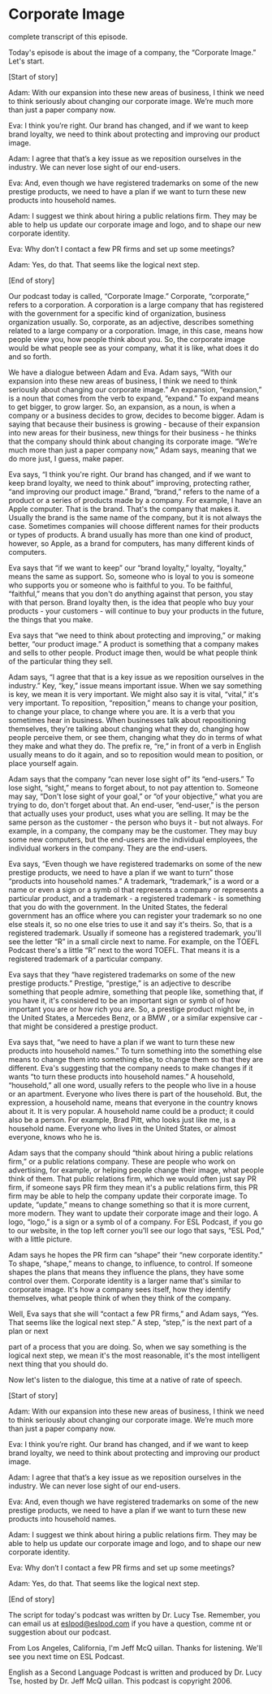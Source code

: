 # Corporate Image

complete transcript of this episode. 

Today's episode is about the image of a company, the “Corporate Image.”  Let's start. 

[Start of story] 

Adam:  With our expansion into these new areas of business, I think we need to think seriously about changing our corporate image.  We’re much more than just a paper company now. 

Eva:  I think you’re right.  Our brand has changed, and if we want to keep brand loyalty, we need to think about protecting and improving our product image.    

Adam:  I agree that that’s a key issue as we reposition ourselves in the industry. We can never lose sight of our end-users.   

Eva:  And, even though we have registered trademarks on some of the new prestige products, we need to have a plan if we want to turn these new products into household names. 

Adam:  I suggest we think about hiring a public relations firm.  They may be able to help us update our corporate image and logo, and to shape our new corporate identity.   

Eva:  Why don’t I contact a few PR firms and set up some meetings? 

 Adam:  Yes, do that.  That seems like the logical next step.   

[End of story] 

Our podcast today is called, “Corporate Image.”  Corporate, “corporate,” refers to a corporation.  A corporation is a large company that has registered with the government for a specific kind of organization, business organization usually. So, corporate, as an adjective, describes something related to a large company or a corporation.  Image, in this case, means how people view you, how people think about you.  So, the corporate image would be what people see as your company, what it is like, what does it do and so forth. 

We have a dialogue between Adam and Eva.  Adam says, “With our expansion into these new areas of business, I think we need to think seriously about changing our corporate image.”  An expansion, “expansion,” is a noun that comes from the verb to expand, “expand.”  To expand means to get bigger, to grow larger.  So, an expansion, as a noun, is when a company or a business decides to grow, decides to become bigger.  Adam is saying that because their business is growing - because of their expansion into new areas for their business, new things for their business - he thinks that the company should think about changing its corporate image.  “We’re much more than just a paper company now,” Adam says, meaning that we do more just, I guess, make paper. 

Eva says, “I think you're right.  Our brand has changed, and if we want to keep brand loyalty, we need to think about” improving, protecting rather, “and improving our product image.”  Brand, “brand,” refers to the name of a product or a series of products made by a company.  For example, I have an Apple computer.  That is the brand.  That's the company that makes it.  Usually the brand is the same name of the company, but it is not always the case. Sometimes companies will choose different names for their products or types of products.  A brand usually has more than one kind of product, however, so Apple, as a brand for computers, has many different kinds of computers. 

Eva says that “if we want to keep” our “brand loyalty,” loyalty, “loyalty,” means the same as support.  So, someone who is loyal to you is someone who supports you or someone who is faithful to you.  To be faithful, “faithful,” means that you don't do anything against that person, you stay with that person.  Brand loyalty then, is the idea that people who buy your products - your customers - will continue to buy your products in the future, the things that you make.  

 Eva says that “we need to think about protecting and improving,” or making better, “our product image.”  A product is something that a company makes and sells to other people.  Product image then, would be what people think of the particular thing they sell. 

Adam says, “I agree that that is a key issue as we reposition ourselves in the industry.”  Key, “key,” issue means important issue.  When we say something is key, we mean it is very important.  We might also say it is vital, “vital,” it's very important.  To reposition, “reposition,” means to change your position, to change your place, to change where you are.  It is a verb that you sometimes hear in business.  When businesses talk about repositioning themselves, they're talking about changing what they do, changing how people perceive them, or see them, changing what they do in terms of what they make and what they do.  The prefix re, “re,” in front of a verb in English usually means to do it again, and so to reposition would mean to position, or place yourself again. 

Adam says that the company “can never lose sight of” its “end-users.”  To lose sight, “sight,” means to forget about, to not pay attention to.  Someone may say, “Don't lose sight of your goal,” or “of your objective,” what you are trying to do, don't forget about that.  An end-user, “end-user,” is the person that actually uses your product, uses what you are selling.  It may be the same person as the customer - the person who buys it - but not always.  For example, in a company, the company may be the customer.  They may buy some new computers, but the end-users are the individual employees, the individual workers in the company. They are the end-users. 

Eva says, “Even though we have registered trademarks on some of the new prestige products, we need to have a plan if we want to turn” those “products into household names.”  A trademark, “trademark,” is a word or a name or even a sign or a symb ol that represents a company or represents a particular product, and a trademark - a registered trademark - is something that you do with the government.  In the United States, the federal government has an office where you can register your trademark so no one else steals it, so no one else tries to use it and say it's theirs.  So, that is a registered trademark.  Usually if someone has a registered trademark, you'll see the letter “R” in a small circle next to name. For example, on the TOEFL Podcast there's a little “R” next to the word TOEFL. That means it is a registered trademark of a particular company. 

 Eva says that they “have registered trademarks on some of the new prestige products.”  Prestige, “prestige,” is an adjective to describe something that people admire, something that people like, something that, if you have it, it's considered to be an important sign or symb ol of how important you are or how rich you are. So, a prestige product might be, in the United States, a Mercedes Benz, or a BMW , or a similar expensive car - that might be considered a prestige product. 

Eva says that, “we need to have a plan if we want to turn these new products into household names.”  To turn something into the something else means to change them into something else, to change them so that they are different.  Eva's suggesting that the company needs to make changes if it wants “to turn these products into household names.”  A household, “household,” all one word, usually refers to the people who live in a house or an apartment.  Everyone who lives there is part of the household.  But, the expression, a household name, means that everyone in the country knows about it.  It is very popular.  A household name could be a product; it could also be a person.  For example, Brad Pitt, who looks just like me, is a household name.  Everyone who lives in the United States, or almost everyone, knows who he is. 

Adam says that the company should “think about hiring a public relations firm,” or a public relations company.  These are people who work on advertising, for example, or helping people change their image, what people think of them.  That public relations firm, which we would often just say PR firm, if someone says PR firm they mean it's a public relations firm, this PR firm may be able to help the company update their corporate image.  To update, “update,” means to change something so that it is more current, more modern.  They want to update their corporate image and their logo.  A logo, “logo,” is a sign or a symb ol of a company.  For ESL Podcast, if you go to our website, in the top left corner you'll see our logo that says, “ESL  Pod,” with a little picture. 

Adam says he hopes the PR firm can “shape” their “new corporate identity.”  To shape, “shape,” means to change, to influence, to control.  If someone shapes the plans that means they influence the plans, they have some control over them. Corporate identity is a larger name that's similar to corporate image.  It's how a company sees itself, how they identify themselves, what people think of when they think of the company. 

Well, Eva says that she will “contact a few PR firms,” and Adam says, “Yes. That seems like the logical next step.”  A step, “step,” is the next part of a plan or next  

 part of a process that you are doing.  So, when we say something is the logical next step, we mean it's the most reasonable, it's the most intelligent next thing that you should do. 

Now let's listen to the dialogue, this time at a native of rate of speech. 

[Start of story] 

Adam:  With our expansion into these new areas of business, I think we need to think seriously about changing our corporate image.  We’re much more than just a paper company now. 

Eva:  I think you’re right.  Our brand has changed, and if we want to keep brand loyalty, we need to think about protecting and improving our product image.    

Adam:  I agree that that’s a key issue as we reposition ourselves in the industry. We can never lose sight of our end-users.   

Eva:  And, even though we have registered trademarks on some of the new prestige products, we need to have a plan if we want to turn these new products into household names. 

Adam:  I suggest we think about hiring a public relations firm.  They may be able to help us update our corporate image and logo, and to shape our new corporate identity.   

Eva:  Why don’t I contact a few PR firms and set up some meetings? 

Adam:  Yes, do that.  That seems like the logical next step.   

[End of story] 

The script for today's podcast was written by Dr. Lucy Tse.  Remember, you can email us at eslpod@eslpod.com if you have a question, comme nt or suggestion about our podcast. 

From Los Angeles, California, I'm Jeff McQ uillan.  Thanks for listening.  We'll see you next time on ESL Podcast. 

 English as a Second Language Podcast is written and produced by Dr. Lucy Tse, hosted by Dr. Jeff McQ uillan.  This podcast is copyright 2006.

